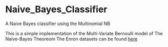 # Naive_Bayes_Classifier
A Naive Bayes classifier using the Multinomial NB

This is a simple implementation of the Multi-Variate Bernoulli model of The Naive-Bayes Theoreom
The Enron datasets can be found [here](https://www.aueb.gr/users/ion/publications.html) 
